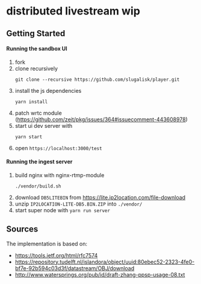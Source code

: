 # distributed livestream wip

## Getting Started

#### Running the sandbox UI

1. fork
2. clone recursively
    ```
    git clone --recursive https://github.com/slugalisk/player.git
    ```
3. install the js dependencies
    ```
    yarn install
    ```
4. patch wrtc module (https://github.com/zeit/pkg/issues/364#issuecomment-443608978)
5. start ui dev server with
    ```
    yarn start
    ```
6. open `https://localhost:3000/test`

#### Running the ingest server

1. build nginx with nginx-rtmp-module
   ```
   ./vendor/build.sh
   ```
2. download `DB5LITEBIN` from https://lite.ip2location.com/file-download
3. unzip `IP2LOCATION-LITE-DB5.BIN.ZIP` into `./vendor/`
4. start super node with `yarn run server`

## Sources

The implementation is based on:

* https://tools.ietf.org/html/rfc7574
* https://repository.tudelft.nl/islandora/object/uuid:80ebec52-2323-4fe0-bf7e-92b594c03d3f/datastream/OBJ/download
* http://www.watersprings.org/pub/id/draft-zhang-ppsp-usage-08.txt
